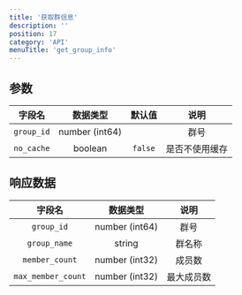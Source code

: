 ```yaml
---
title: '获取群信息'
description: ''
position: 17
category: 'API'
menuTitle: 'get_group_info'
---
```


## 参数

| 字段名 | 数据类型 | 默认值 | 说明 |
| :---: | :---: | :---: | :---: |
| `group_id` | number (int64) | | 群号 |
| `no_cache` | boolean | `false` | 是否不使用缓存 |

## 响应数据

| 字段名 | 数据类型 | 说明 |
| :---: | :---: | :---: |
| `group_id` | number (int64) | 群号 |
| `group_name` | string | 群名称 |
| `member_count` | number (int32) | 成员数 |
| `max_member_count` | number (int32) | 最大成员数 |
